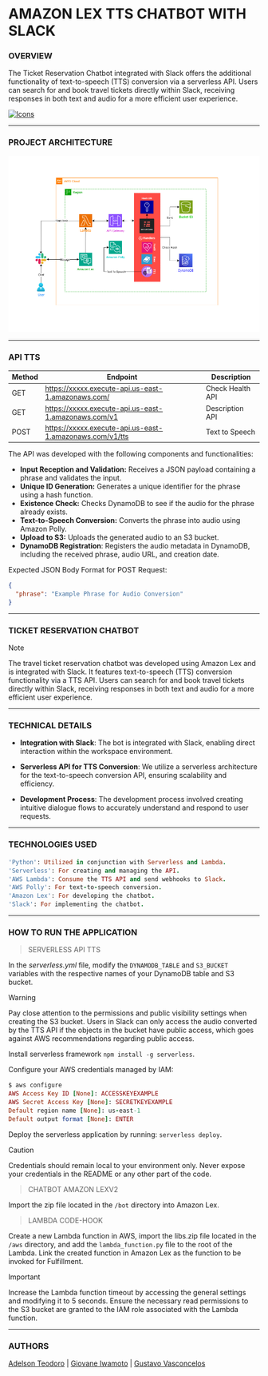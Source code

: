 # AMAZON LEX TTS CHATBOT WITH SLACK

### **OVERVIEW**

The Ticket Reservation Chatbot integrated with Slack offers the additional functionality of text-to-speech (TTS) conversion via a serverless API. Users can search for and book travel tickets directly within Slack, receiving responses in both text and audio for a more efficient user experience.

[![Icons](https://skillicons.dev/icons?i=aws,py,bots,postman&theme=dark)](https://skillicons.dev)

---

### **PROJECT ARCHITECTURE**

![Flow Architecture](assets/architecture.png)

---

### **API TTS**

| Method | Endpoint                                                 | Description      |
| ------ | -------------------------------------------------------- | ---------------- |
| GET    | https://xxxxx.execute-api.us-east-1.amazonaws.com/       | Check Health API |
| GET    | https://xxxxx.execute-api.us-east-1.amazonaws.com/v1     | Description API  |
| POST   | https://xxxxx.execute-api.us-east-1.amazonaws.com/v1/tts | Text to Speech   |

The API was developed with the following components and functionalities:

- **Input Reception and Validation:** Receives a JSON payload containing a phrase and validates the input.
- **Unique ID Generation:** Generates a unique identifier for the phrase using a hash function.
- **Existence Check:** Checks DynamoDB to see if the audio for the phrase already exists.
- **Text-to-Speech Conversion:** Converts the phrase into audio using Amazon Polly.
- **Upload to S3:** Uploads the generated audio to an S3 bucket.
- **DynamoDB Registration**: Registers the audio metadata in DynamoDB, including the received phrase, audio URL, and creation date.

Expected JSON Body Format for POST Request:

```json
{
  "phrase": "Example Phrase for Audio Conversion"
}
```

---

### **TICKET RESERVATION CHATBOT**

> [!NOTE]
> The travel ticket reservation chatbot was developed using Amazon Lex and is integrated with Slack. It features text-to-speech (TTS) conversion functionality via a TTS API. Users can search for and book travel tickets directly within Slack, receiving responses in both text and audio for a more efficient user experience.

---

### **TECHNICAL DETAILS**

- **Integration with Slack**: The bot is integrated with Slack, enabling direct interaction within the workspace environment.

- **Serverless API for TTS Conversion**: We utilize a serverless architecture for the text-to-speech conversion API, ensuring scalability and efficiency.

- **Development Process**: The development process involved creating intuitive dialogue flows to accurately understand and respond to user requests.

---

### **TECHNOLOGIES USED**

```ruby
'Python': Utilized in conjunction with Serverless and Lambda.
'Serverless': For creating and managing the API.
'AWS Lambda': Consume the TTS API and send webhooks to Slack.
'AWS Polly': For text-to-speech conversion.
'Amazon Lex': For developing the chatbot.
'Slack': For implementing the chatbot.
```

---

### **HOW TO RUN THE APPLICATION**

> SERVERLESS API TTS

In the _serverless.yml_ file, modify the `DYNAMODB_TABLE` and `S3_BUCKET` variables with the respective names of your DynamoDB table and S3 bucket.

> [!WARNING]
> Pay close attention to the permissions and public visibility settings when creating the S3 bucket. Users in Slack can only access the audio converted by the TTS API if the objects in the bucket have public access, which goes against AWS recommendations regarding public access.

Install serverless framework `npm install -g serverless`.

Configure your AWS credentials managed by IAM:

```ruby
$ aws configure
AWS Access Key ID [None]: ACCESSKEYEXAMPLE
AWS Secret Access Key [None]: SECRETKEYEXAMPLE
Default region name [None]: us-east-1
Default output format [None]: ENTER
```

Deploy the serverless application by running: `serverless deploy`.

> [!CAUTION]
> Credentials should remain local to your environment only. Never expose your credentials in the README or any other part of the code.

> CHATBOT AMAZON LEXV2

Import the zip file located in the `/bot` directory into Amazon Lex.

> LAMBDA CODE-HOOK

Create a new Lambda function in AWS, import the libs.zip file located in the `/aws` directory, and add the `lambda_function.py` file to the root of the Lambda. Link the created function in Amazon Lex as the function to be invoked for Fulfillment.

> [!IMPORTANT]
> Increase the Lambda function timeout by accessing the general settings and modifying it to 5 seconds. Ensure the necessary read permissions to the S3 bucket are granted to the IAM role associated with the Lambda function.

---

### **AUTHORS**

[Adelson Teodoro](https://github.com/imrooteodoro) | [Giovane Iwamoto](https://github.com/GiovaneIwamoto) | [Gustavo Vasconcelos](https://github.com/GustavoSVasconcelos)
